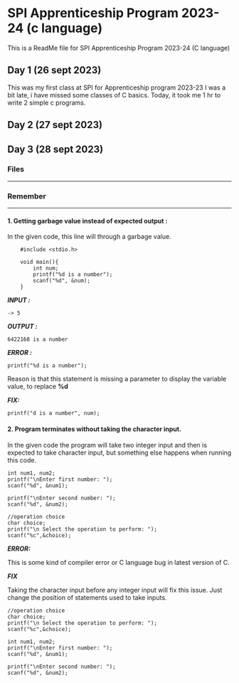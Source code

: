 
# SPI Apprenticeship Program 2023-24 (c language)
This is a ReadMe file for SPI Apprenticeship Program 2023-24 (C language)

## Day 1 (26 sept 2023)
This was my first class at SPI for Apprenticeship program 2023-23
I was a bit late, i have missed some classes of C basics.
Today, it took me 1 hr to write 2 simple c programs.

## Day 2 (27 sept 2023)

## Day 3 (28 sept 2023)

### Files
***



### Remember
***

#### 1. Getting garbage value instead of expected output :
 In the given code, this line will through a garbage value.

        #include <stdio.h>

        void main(){
            int num;
            printf("%d is a number");
            scanf("%d", &num);
        }
***INPUT :***

    -> 5
  
***OUTPUT :***

    6422168 is a number

***ERROR :***

    printf("%d is a number");
Reason is that this statement is missing a parameter to display the variable value, to replace **%d**

***FIX:***
    
    printf("d is a number", num);

#### 2. Program terminates without taking the character input.

In the given code the program will take two integer input and then is expected to take character input, but something else happens when running this code.

    int num1, num2;
    printf("\nEnter first number: ");
    scanf("%d", &num1);

    printf("\nEnter second number: ");
    scanf("%d", &num2);

    //operation choice
    char choice;
    printf("\n Select the operation to perform: ");
    scanf("%c",&choice);

***ERROR:*** 

This is some kind of compiler error or C language bug in latest version of C.

***FIX***

Taking the character input before any integer input will fix this issue. Just change the position of statements used to take inputs.

    //operation choice
    char choice;
    printf("\n Select the operation to perform: ");
    scanf("%c",&choice);

    int num1, num2;
    printf("\nEnter first number: ");
    scanf("%d", &num1);

    printf("\nEnter second number: ");
    scanf("%d", &num2);


    








